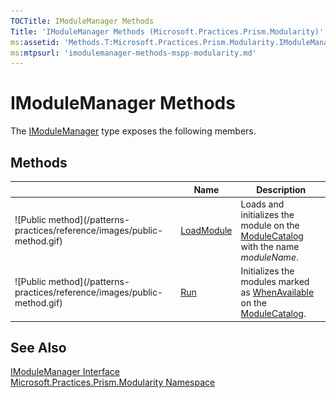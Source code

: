```yaml
---
TOCTitle: IModuleManager Methods
Title: 'IModuleManager Methods (Microsoft.Practices.Prism.Modularity)'
ms:assetid: 'Methods.T:Microsoft.Practices.Prism.Modularity.IModuleManager'
ms:mtpsurl: 'imodulemanager-methods-mspp-modularity.md'
---
```


# IModuleManager Methods

The [IModuleManager](/patterns-practices/reference/imodulemanager-interface-mspp-modularity) type exposes the following members.

## Methods


<table>

<thead>
<tr class="header">
<th> </th>
<th>Name</th>
<th>Description</th>
</tr>
</thead>
<tbody>
<tr class="odd">
<td>![Public method](/patterns-practices/reference/images/public-method.gif)</td>
<td><a href="/patterns-practices/reference/imodulemanager-loadmodule-method-mspp-modularity">LoadModule</a></td>
<td><div class="summary">
Loads and initializes the module on the <a href="/patterns-practices/reference/modulecatalog-class-mspp-modularity">ModuleCatalog</a> with the name <i>moduleName</i>.
</div></td>
</tr>
<tr class="even">
<td>![Public method](/patterns-practices/reference/images/public-method.gif)</td>
<td><a href="/patterns-practices/reference/imodulemanager-run-method-mspp-modularity">Run</a></td>
<td><div class="summary">
Initializes the modules marked as <a href="/patterns-practices/reference/initializationmode-enumeration-mspp-modularity">WhenAvailable</a> on the <a href="/patterns-practices/reference/modulecatalog-class-mspp-modularity">ModuleCatalog</a>.
</div></td>
</tr>
</tbody>
</table>

## See Also

[IModuleManager Interface](/patterns-practices/reference/imodulemanager-interface-mspp-modularity)<br/>
[Microsoft.Practices.Prism.Modularity Namespace](/patterns-practices/reference/mspp-modularity-namespace)<br/>